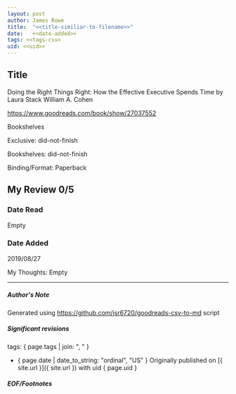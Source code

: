 ```yaml
---
layout: post
author: James Rowe
title:  "<<title-similiar-to-filename>>"
date:   <<date-added>>
tags: <<tags-csv>
uid: <<uid>>
---
```


<!-- highly dependent on how you personally use jekyll templates, and how you want this to show up -->

## Title

Doing the Right Things Right: How the Effective Executive Spends Time by Laura Stack
William A. Cohen 

https://www.goodreads.com/book/show/27037552

Bookshelves

Exclusive: did-not-finish

Bookshelves: did-not-finish

Binding/Format: Paperback

## My Review 0/5

### Date Read
Empty

### Date Added
2019/08/27

My Thoughts: Empty

---

##### Author's Note

Generated using https://github.com/jsr6720/goodreads-csv-to-md script

##### Significant revisions

tags: { page.tags | join: ", " } <!-- todo move this somewhere -->

- { page.date | date_to_string: "ordinal", "US" } Originally published on [{ site.url }]({ site.url }) with uid { page.uid }

##### EOF/Footnotes
